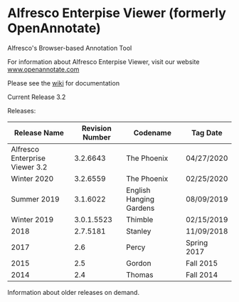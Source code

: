 Alfresco Enterpise Viewer (formerly OpenAnnotate)
============

Alfresco's Browser-based Annotation Tool

For information about Alfresco Enterpise Viewer, visit our website <a href='http:/www.tsgrp.com'>www.openannotate.com</a>

Please see the <a href='https://github.com/tsgrp/OpenAnnotate/wiki'>wiki</a> for documentation

Current Release 3.2

Releases:

Release Name | Revision Number | Codename | Tag Date
-- | -- | -- | --
Alfresco Enterprise Viewer 3.2 | 3.2.6643 | The Phoenix | 04/27/2020
Winter 2020 | 3.2.6559 | The Phoenix | 02/25/2020
Summer 2019 | 3.1.6022 | English Hanging Gardens | 08/09/2019 
Winter 2019 | 3.0.1.5523 | Thimble | 02/15/2019
2018 | 2.7.5181 | Stanley | 11/09/2018
2017 | 2.6 | Percy | Spring 2017
2015 | 2.5 | Gordon | Fall 2015
2014 | 2.4 | Thomas | Fall 2014

Information about older releases on demand.
